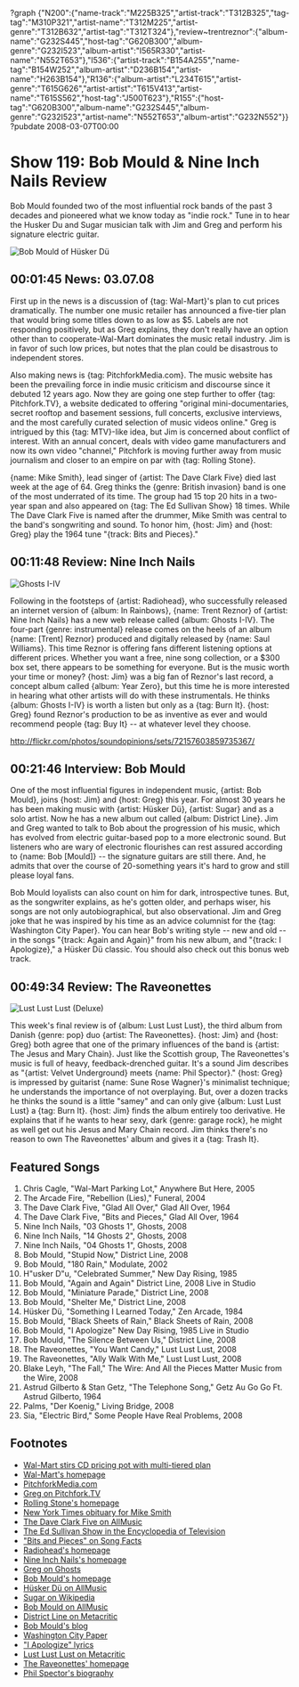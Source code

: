 ?graph {"N200":{"name-track":"M225B325","artist-track":"T312B325","tag-tag":"M310P321","artist-name":"T312M225","artist-genre":"T312B632","artist-tag":"T312T324"},"review~trentreznor":{"album-name":"G232S445","host-tag":"G620B300","album-genre":"G232I523","album-artist":"I565R330","artist-name":"N552T653"},"I536":{"artist-track":"B154A255","name-tag":"B154W252","album-artist":"D236B154","artist-name":"H263B154"},"R136":{"album-artist":"L234T615","artist-genre":"T615G626","artist-artist":"T615V413","artist-name":"T615S562","host-tag":"J500T623"},"R155":{"host-tag":"G620B300","album-name":"G232S445","album-genre":"G232I523","artist-name":"N552T653","album-artist":"G232N552"}}
?pubdate 2008-03-07T00:00

# Show 119: Bob Mould & Nine Inch Nails Review
Bob Mould founded two of the most influential rock bands of the past 3 decades and pioneered what we know today as "indie rock." Tune in to hear the Husker Du and Sugar musician talk with Jim and Greg and perform his signature electric guitar.

![Bob Mould of Hüsker Dü](http://static.soundopinions.org/images/2008/bobmould.jpg)

## 00:01:45 News: 03.07.08
First up in the news is a discussion of {tag: Wal-Mart}'s plan to cut prices dramatically. The number one music retailer has announced a five-tier plan that would bring some titles down to as low as $5. Labels are not responding positively, but as Greg explains, they don't really have an option other than to cooperate-Wal-Mart dominates the music retail industry. Jim is in favor of such low prices, but notes that the plan could be disastrous to independent stores.

Also making news is {tag: PitchforkMedia.com}. The music website has been the prevailing force in indie music criticism and discourse since it debuted 12 years ago. Now they are going one step further to offer {tag: Pitchfork.TV}, a website dedicated to offering "original mini-documentaries, secret rooftop and basement sessions, full concerts, exclusive interviews, and the most carefully curated selection of music videos online." Greg is intrigued by this {tag: MTV}-like idea, but Jim is concerned about conflict of interest. With an annual concert, deals with video game manufacturers and now its own video "channel," Pitchfork is moving further away from music journalism and closer to an empire on par with {tag: Rolling Stone}.

{name: Mike Smith}, lead singer of {artist: The Dave Clark Five} died last week at the age of 64. Greg thinks the {genre: British invasion} band is one of the most underrated of its time. The group had 15 top 20 hits in a two-year span and also appeared on {tag: The Ed Sullivan Show} 18 times. While The Dave Clark Five is named after the drummer, Mike Smith was central to the band's songwriting and sound. To honor him, {host: Jim} and {host: Greg} play the 1964 tune "{track: Bits and Pieces}."

## 00:11:48 Review: Nine Inch Nails
![Ghosts I-IV](http://is4.mzstatic.com/image/thumb/Music/v4/10/37/3e/10373eb6-3980-6beb-34a8-aec7f74cc9bb/source/600x600bb.jpg "107917/451466034")

Following in the footsteps of {artist: Radiohead}, who successfully released an internet version of {album: In Rainbows}, {name: Trent Reznor} of {artist: Nine Inch Nails} has a new web release called {album: Ghosts I-IV}. The four-part {genre: instrumental} release comes on the heels of an album {name: [Trent] Reznor} produced and digitally released by {name: Saul Williams}. This time Reznor is offering fans different listening options at different prices. Whether you want a free, nine song collection, or a $300 box set, there appears to be something for everyone. But is the music worth your time or money? {host: Jim} was a big fan of Reznor's last record, a concept album called {album: Year Zero}, but this time he is more interested in hearing what other artists will do with these instrumentals. He thinks {album: Ghosts I-IV} is worth a listen but only as a {tag: Burn It}. {host: Greg} found Reznor's production to be as inventive as ever and would recommend people {tag: Buy It} -- at whatever level they choose.

http://flickr.com/photos/soundopinions/sets/72157603859735367/

## 00:21:46 Interview: Bob Mould
One of the most influential figures in independent music, {artist: Bob Mould}, joins {host: Jim} and {host: Greg} this year. For almost 30 years he has been making music with {artist: Hüsker Dü}, {artist: Sugar} and as a solo artist. Now he has a new album out called {album: District Line}. Jim and Greg wanted to talk to Bob about the progression of his music, which has evolved from electric guitar-based pop to a more electronic sound. But listeners who are wary of electronic flourishes can rest assured according to {name: Bob [Mould]} -- the signature guitars are still there. And, he admits that over the course of 20-something years it's hard to grow and still please loyal fans.

Bob Mould loyalists can also count on him for dark, introspective tunes. But, as the songwriter explains, as he's gotten older, and perhaps wiser, his songs are not only autobiographical, but also observational. Jim and Greg joke that he was inspired by his time as an advice columnist for the {tag: Washington City Paper}. You can hear Bob's writing style -- new and old -- in the songs "{track: Again and Again}" from his new album, and "{track: I Apologize}," a Hüsker Dü classic. You should also check out this bonus web track.

## 00:49:34 Review: The Raveonettes
![Lust Lust Lust (Deluxe)](http://is3.mzstatic.com/image/thumb/Music49/v4/34/4f/32/344f321a-7495-3dbf-9092-01d64b373f1e/source/600x600bb.jpg "654568/1075856940")

This week's final review is of {album: Lust Lust Lust}, the third album from Danish {genre: pop} duo {artist: The Raveonettes}. {host: Jim} and {host: Greg} both agree that one of the primary influences of the band is {artist: The Jesus and Mary Chain}. Just like the Scottish group, The Raveonettes's music is full of heavy, feedback-drenched guitar. It's a sound Jim describes as "{artist: Velvet Underground} meets {name: Phil Spector}." {host: Greg} is impressed by guitarist {name: Sune Rose Wagner}'s minimalist technique; he understands the importance of not overplaying. But, over a dozen tracks he thinks the sound is a little "samey" and can only give {album: Lust Lust Lust} a {tag: Burn It}. {host: Jim} finds the album entirely too derivative. He explains that if he wants to hear sexy, dark {genre: garage rock}, he might as well get out his Jesus and Mary Chain record. Jim thinks there's no reason to own The Raveonettes' album and gives it a {tag: Trash It}.

## Featured Songs
1. Chris Cagle, "Wal-Mart Parking Lot," Anywhere But Here, 2005
2. The Arcade Fire, "Rebellion (Lies)," Funeral, 2004
3. The Dave Clark Five, "Glad All Over," Glad All Over, 1964
4. The Dave Clark Five, "Bits and Pieces," Glad All Over, 1964
5. Nine Inch Nails, "03 Ghosts 1", Ghosts, 2008
6. Nine Inch Nails, "14 Ghosts 2", Ghosts, 2008
7. Nine Inch Nails, "04 Ghosts 1", Ghosts, 2008
8. Bob Mould, "Stupid Now," District Line, 2008
9. Bob Mould, "180 Rain," Modulate, 2002
10. H"usker D"u, "Celebrated Summer," New Day Rising, 1985
11. Bob Mould, "Again and Again" District Line, 2008 Live in Studio
12. Bob Mould, "Miniature Parade," District Line, 2008
13. Bob Mould, "Shelter Me," District Line, 2008
14. Hüsker Dü, "Something I Learned Today," Zen Arcade, 1984
15. Bob Mould, "Black Sheets of Rain," Black Sheets of Rain, 2008
16. Bob Mould, "I Apologize" New Day Rising, 1985 Live in Studio
17. Bob Mould, "The Silence Between Us," District Line, 2008
18. The Raveonettes, "You Want Candy," Lust Lust Lust, 2008
19. The Raveonettes, "Ally Walk With Me," Lust Lust Lust, 2008
20. Blake Leyh, "The Fall," The Wire: And All the Pieces Matter Music from the Wire, 2008
21. Astrud Gilberto & Stan Getz, "The Telephone Song," Getz Au Go Go Ft. Astrud Gilberto, 1964
22. Palms, "Der Koenig," Living Bridge, 2008
23. Sia, "Electric Bird," Some People Have Real Problems, 2008

## Footnotes
- [Wal-Mart stirs CD pricing pot with multi-tiered plan](http://www.reuters.com/article/industryNews/idUSN0159848820080302)
- [Wal-Mart's homepage](http://www.walmart.com/catalog/catalog.gsp?cat=202050)
- [PitchforkMedia.com](http://www.pitchforkmedia.com/)
- [Greg on Pitchfork.TV](http://leisureblogs.chicagotribune.com/turn_it_up/2008/03/pitchfork-to-la.html)
- [Rolling Stone's homepage](http://www.rollingstone.com/)
- [New York Times obituary for Mike Smith](http://www.nytimes.com/2008/02/29/arts/music/29smith.html?_r=1&hp&oref=slogin)
- [The Dave Clark Five on AllMusic](http://www.allmusic.com/artist/the-dave-clark-five-mn0000785611)
- [The Ed Sullivan Show in the Encyclopedia of Television](http://www.museum.tv/archives/etv/E/htmlE/edsullivans/edsullivans.htm)
- ["Bits and Pieces" on Song Facts](http://www.songfacts.com/detail.php?id=4351)
- [Radiohead's homepage](http://www.radiohead.com/)
- [Nine Inch Nails's homepage](http://www.nin.com/)
- [Greg on Ghosts](http://leisureblogs.chicagotribune.com/turn_it_up/2008/03/nine-inch-nails.html)
- [Bob Mould's homepage](http://www.bobmould.com/)
- [Hüsker Dü on AllMusic](http://www.allmusic.com/cg/amg.dll?p=amg&sql=11:fifexqe5ldae)
- [Sugar on Wikipedia](http://en.wikipedia.org/wiki/Sugar_(band))
- [Bob Mould on AllMusic](http://www.allmusic.com/artist/bob-mould-mn0000058386)
- [District Line on Metacritic](http://www.metacritic.com/music/artists/mouldbob/districtline?q=district%20line)
- [Bob Mould's blog](http://modulate.blogspot.com/)
- [Washington City Paper](http://www.washingtoncitypaper.com/)
- ["I Apologize" lyrics](http://www.lyricstime.com/husker-du-i-apologize-lyrics.html)
- [Lust Lust Lust on Metacritic](http://www.metacritic.com/music/artists/raveonettes/lustlustlust?q=lust%20lust%20lust)
- [The Raveonettes' homepage](http://www.theraveonettes.com/)
- [Phil Spector's biography](http://www.history-of-rock.com/spector.htm)
